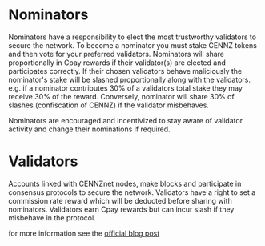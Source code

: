 # Nominators

Nominators have a responsibility to elect the most trustworthy validators to secure the network.
To become a nominator you must stake CENNZ tokens and then vote for your preferred validators.
Nominators will share proportionally in Cpay rewards if their validator(s) are elected and
participates correctly.
If their chosen validators behave maliciously the nominator's stake will be slashed
proportionally along with the validators.
e.g. if a nominator contributes 30% of a validators total stake they may receive 30% of the reward.
Conversely, nominator will share 30% of slashes (confiscation of CENNZ) if the validator misbehaves.

Nominators are encouraged and incentivized to stay aware of validator activity and change their nominations if required.

# Validators

Accounts linked with CENNZnet nodes, make blocks and participate in consensus protocols to secure the network.
Validators have a right to set a commission rate reward which will be deducted before sharing with nominators.
Validators earn Cpay rewards but can incur slash if they misbehave in the protocol.

for more information see the [official blog post](https://medium.com/centrality/the-cennznet-journey-part-2-public-staking-a994daa65856)
